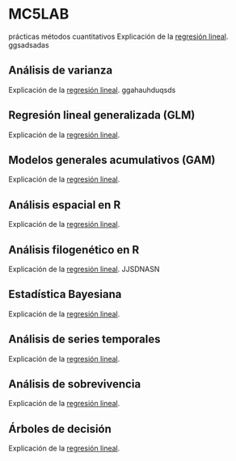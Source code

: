 # MC5LAB

prácticas métodos cuantitativos 
Explicación de la [regresión lineal](https://rpubs.com/joser/RegresionSimple). 
ggsadsadas
## Análisis de varianza
Explicación de la [regresión lineal](https://rpubs.com/joser/RegresionSimple). 
ggahauhduqsds
## Regresión lineal generalizada (GLM)
Explicación de la [regresión lineal](https://rpubs.com/joser/RegresionSimple). 

## Modelos generales acumulativos (GAM)
Explicación de la [regresión lineal](https://rpubs.com/joser/RegresionSimple). 
## Análisis espacial en R
Explicación de la [regresión lineal](https://rpubs.com/joser/RegresionSimple). 
## Análisis filogenético en R
Explicación de la [regresión lineal](https://rpubs.com/joser/RegresionSimple). 
JJSDNASN
## Estadística Bayesiana
Explicación de la [regresión lineal](https://rpubs.com/joser/RegresionSimple). 
## Análisis de series temporales
Explicación de la [regresión lineal](https://rpubs.com/joser/RegresionSimple). 
## Análisis de sobrevivencia
Explicación de la [regresión lineal](https://rpubs.com/joser/RegresionSimple). 
## Árboles de decisión
Explicación de la [regresión lineal](https://rpubs.com/joser/RegresionSimple).
